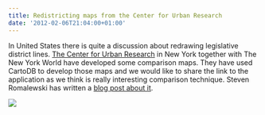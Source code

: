 ```yaml
---
title: Redistricting maps from the Center for Urban Research
date: '2012-02-06T21:04:00+01:00'
---
```


In United States there is quite a discussion about redrawing legislative district lines. <a href="http://www.urbanresearch.org/">The Center for Urban Research</a> in New York together with The New York World have developed some comparison maps. They have used CartoDB to develop those maps and we would like to share the link to the application as we think is really interesting comparison technique. Steven Romalewski has written a <a href="http://spatialityblog.com/2012/02/05/interactive-redistricting-map-newyork/">blog post about it</a>.

<a href="http://urbanresearchmaps.org/nyredistricting/map.html"><img src="http://cartodb.s3.amazonaws.com/tumblr/posts/redistricting.jpg"/></a>
